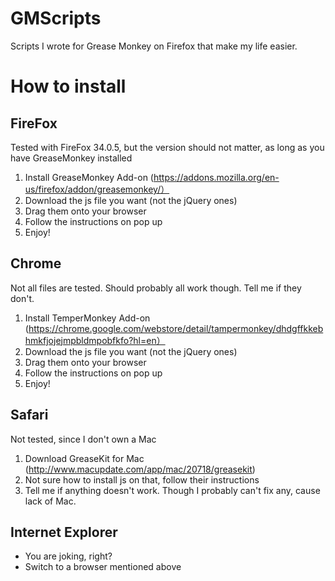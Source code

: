 GMScripts
=========

Scripts I wrote for Grease Monkey on Firefox that make my life easier.


How to install
=========
FireFox
---------
Tested with FireFox 34.0.5, but the version should not matter, as long as you have GreaseMonkey installed

1. Install GreaseMonkey Add-on (https://addons.mozilla.org/en-us/firefox/addon/greasemonkey/）
2. Download the js file you want (not the jQuery ones)
3. Drag them onto your browser
4. Follow the instructions on pop up
5. Enjoy!

Chrome 
---------
Not all files are tested. Should probably all work though. Tell me if they don't.

1. Install TemperMonkey Add-on (https://chrome.google.com/webstore/detail/tampermonkey/dhdgffkkebhmkfjojejmpbldmpobfkfo?hl=en）
2. Download the js file you want (not the jQuery ones)
3. Drag them onto your browser
4. Follow the instructions on pop up
5. Enjoy!

Safari
--------
Not tested, since I don't own a Mac

1. Download GreaseKit for Mac (http://www.macupdate.com/app/mac/20718/greasekit)
2. Not sure how to install js on that, follow their instructions
3. Tell me if anything doesn't work. Though I probably can't fix any, cause lack of Mac.


Internet Explorer
--------
+ You are joking, right?
+ Switch to a browser mentioned above
